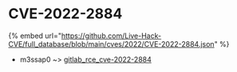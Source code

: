 # CVE-2022-2884
{% embed url="https://github.com/Live-Hack-CVE/full_database/blob/main/cves/2022/CVE-2022-2884.json" %}

* m3ssap0 ~> [gitlab_rce_cve-2022-2884](https://www.alice-snow.ru/2022/database/cve-2022-2884/gitlab_rce_cve-2022-2884-m3ssap0)